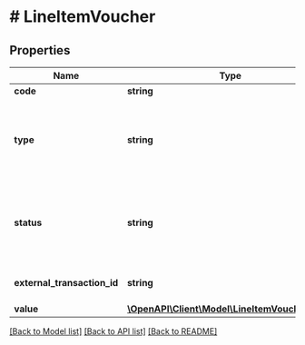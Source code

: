 # # LineItemVoucher

## Properties

Name | Type | Description | Notes
------------ | ------------- | ------------- | -------------
**code** | **string** | The voucher code. | [optional]
**type** | **string** | Describes the types of vouchers used in the lineItems. The types of vouchers can be as follows: * &#x60;NOTEBOOKS_FOR_TEACHERS&#x60; - a voucher for teacher&#39;s notebook action. |
**status** | **string** | Describes the status of the current voucher. The status of voucher can be as follows: * &#x60;ACTIVE&#x60; - an active voucher, ready to use, * &#x60;CANCELLED&#x60; - a cancelled voucher, disabled to use. | [optional]
**external_transaction_id** | **string** | The external transaction id. The value may differ depending on the status type. | [optional]
**value** | [**\OpenAPI\Client\Model\LineItemVoucherValue**](LineItemVoucherValue.md) |  | [optional]

[[Back to Model list]](../../README.md#models) [[Back to API list]](../../README.md#endpoints) [[Back to README]](../../README.md)
